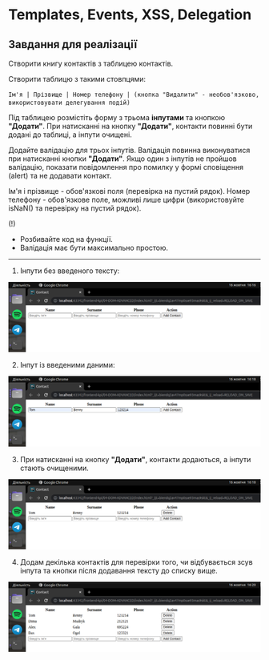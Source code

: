 # Templates, Events, XSS, Delegation

<h2>Завдання для реалізації</h2>



Створити книгу контактів з таблицею контактів.

Створити таблицю з такими стовпцями:
``` 
Ім'я | Прізвище | Номер телефону | (кнопка "Видалити" - необов'язково, використовувати делегування подій)
```

Під таблицею розмістіть форму з трьома <strong>інпутами</strong> та кнопкою <strong>"Додати"</strong>. При натисканні на кнопку <strong>"Додати"</strong>, контакти повинні бути додані до таблиці, а інпути очищені.

Додайте валідацію для трьох інпутів. Валідація повинна виконуватися при натисканні кнопки <strong>"Додати"</strong>. Якщо один з інпутів не пройшов валідацію, показати повідомлення про помилку у формі сповіщення (alert) та не додавати контакт.

Ім'я і прізвище - обов'язкові поля (перевірка на пустий рядок). Номер телефону - обов'язкове поле, можливі лише цифри (використовуйте isNaN() та перевірку на пустий рядок).

(!)
* Розбивайте код на функції.
* Валідація має бути максимально простою.

________________________________________________________________________________

1. Інпути без введеного тексту:

![Зображення1](https://github.com/TangiresH/frontend-kpi/blob/main/04-DOM-ADVANCED/screenshots/image1.png)

2. Інпут із введеними даними: 

![Зображення2](https://github.com/TangiresH/frontend-kpi/blob/main/04-DOM-ADVANCED/screenshots/image2.png)

3. При натисканні на кнопку <strong>"Додати"</strong>, контакти додаються, а інпути стають очищеними. 

![Зображення3](https://github.com/TangiresH/frontend-kpi/blob/main/04-DOM-ADVANCED/screenshots/image3.png)

4. Додам декілька контактів для перевірки того, чи відбувається зсув інпута та кнопки після додавання тексту до списку вище.

![Зображення4](https://github.com/TangiresH/frontend-kpi/blob/main/04-DOM-ADVANCED/screenshots/image4.png)